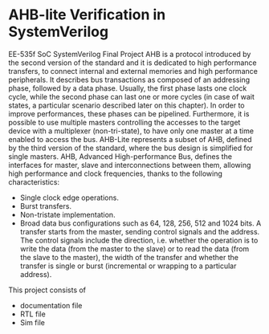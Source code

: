 # AHB-lite Verification in SystemVerilog
 EE-535f SoC SystemVerilog Final Project
AHB is a protocol introduced by the second version of the standard and it is dedicated to high
performance transfers, to connect internal and external memories and high performance peripherals.
It describes bus transactions as composed of an addressing phase, followed by a data phase. Usually,
the first phase lasts one clock cycle, while the second phase can last one or more cycles (in case of wait
states, a particular scenario described later on this chapter). In order to improve performances, these
phases can be pipelined. Furthermore, it is possible to use multiple masters controlling the accesses
to the target device with a multiplexer (non-tri-state), to have only one master at a time enabled to
access the bus.
AHB-Lite represents a subset of AHB, defined by the third version of the standard, where the bus
design is simplified for single masters.
AHB, Advanced High-performance Bus, defines the interfaces for master, slave and interconnections
between them, allowing high performance and clock frequencies, thanks to the following characteristics:
- Single clock edge operations.
- Burst transfers.
- Non-tristate implementation.
- Broad data bus configurations such as 64, 128, 256, 512 and 1024 bits.
A transfer starts from the master, sending control signals and the address. The control signals include
the direction, i.e. whether the operation is to write the data (from the master to the slave) or to read
the data (from the slave to the master), the width of the transfer and whether the transfer is single
or burst (incremental or wrapping to a particular address).

This project consists of 
- documentation file
- RTL file
- Sim file

